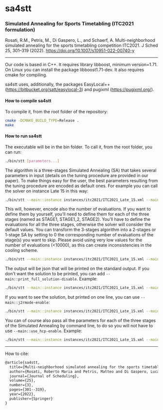 # sa4stt
### Simulated Annealing for Sports Timetabling (ITC2021 formulation)

Rosati, R.M., Petris, M., Di Gaspero, L., and Schaerf, A. Multi-neighborhood simulated annealing for the sports timetabling competition ITC2021. J Sched 25, 301–319 (2022). https://doi.org/10.1007/s10951-022-00740-y

-------------

Our code is based in C++. It requires library libboost, minimum version=1.71. On Linux you can install the package libboost1.71-dev. It also requires cmake for compiling.

sa4stt uses, additionally, the packages EasyLocal++ (https://bitbucket.org/satt/easylocal-3) and pugixml (https://pugixml.org/).

#### How to compile sa4stt
To compile it, from the root folder of the repository:

```bash
cmake -DCMAKE_BUILD_TYPE=Release .
make
```
#### How to run sa4stt
The executable will be in the bin folder. To call it, from the root folder, you can run:

```bash
./bin/stt [parameters...]
```
The algorithm is a three-stages Simulated Annealing (SA) that takes several parameters in input (details on the tuning procedure are provided in our paper). To make things easy for the user, the best parameters resulting from the tuning procedure are encoded as default ones. For example you can call the solver on instance Late 15 in this way:

```bash
./bin/stt --main::instance instances/itc2021/ITC2021_Late_15.xml --main::method ESA-3S --main::use_hcp-enable
```

This will, however, encode also the number of evaluations. If you want to define them by yourself, you'll need to define them for each of the three stages (named as STAGE1, STAGE1_2, STAGE2). You'll have to define the evaluations for all the three stages, otherwise the solver will consider the default values. You can transform the 3-stages algorithm into a 2-stages or 1-stage SA by setting to 0 the corresponding number of evaluations of the stage(s) you want to skip. Please avoid using very low values for the number of evaluations (<10000), as this can create inconsistencies in the cooling scheme. 

```bash
./bin/stt --main::instance instances/itc2021/ITC2021_Late_15.xml --main::method ESA-3S --main::use_hcp-enable --STAGE1::max_evaluations 100000 --STAGE1_2::max_evaluations 100000 --STAGE2::max_evaluations 10000
```

The output will be json that will be printed on the standard output. If you don't want the solution to be printed, you can add `--main::print_full_solution-disable`. Example:

```bash
./bin/stt --main::instance instances/itc2021/ITC2021_Late_15.xml --main::method ESA-3S --main::use_hcp-enable --STAGE1::max_evaluations 100000 --STAGE1_2::max_evaluations 100000 --STAGE2::max_evaluations 10000 --main::print_full_solution-disable
```

If you want to see the solution, but printed on one line, you can use `--main::j2rmode-enable`:

```bash
./bin/stt --main::instance instances/itc2021/ITC2021_Late_15.xml --main::method ESA-3S --main::use_hcp-enable --STAGE1::max_evaluations 100000 --STAGE1_2::max_evaluations 100000 --STAGE2::max_evaluations 10000 --main::j2rmode-enable
```

You can of course also pass all the parameters for each of the three stages of the Simulated Annealing by command line, to do so you will not have to use `--main::use_hcp-enable`. Example:

```bash
./bin/stt --main::instance instances/itc2021/ITC2021_Late_15.xml --main::method ESA-3S  --HW::CA1 7 --HW::CA2 8 --HW::CA3 2 --HW::CA4 8 --HW::GA1 10 --HW::BR1 1 --HW::BR2 6 --HW::FA2 1 --HW::SE1 1  --STAGE1_2::start_temperature 100  --STAGE1_2::cooling_rate 0.99 --STAGE1_2::expected_min_temperature 1 --STAGE1_2::neighbors_accepted_ratio 0.1  --STAGE2::start_temperature 100 --STAGE2::cooling_rate 0.99 --STAGE2::expected_min_temperature 1 --STAGE2::neighbors_accepted_ratio 0.1  --main::hard_weight 10 --main::phased_weight 117 --STAGE1::start_temperature 179  --STAGE1::cooling_rate 0.99 --STAGE1::expected_min_temperature 2.1 --STAGE1::neighbors_accepted_ratio 0.1 --main::j2rmode-enable --main::start_type random --STAGE1::max_evaluations 100000 --STAGE1_2::max_evaluations 100000 --STAGE2::max_evaluations 10000
```
--------------
How to cite:

```latex
@article{sa4stt,
  title={Multi-neighborhood simulated annealing for the sports timetabling competition ITC2021},
  author={Rosati, Roberto Maria and Petris, Matteo and Di Gaspero, Luca and Schaerf, Andrea},
  journal={Journal of Scheduling},
  volume={25},
  number={3},
  pages={301--319},
  year={2022},
  publisher={Springer}
}
```
